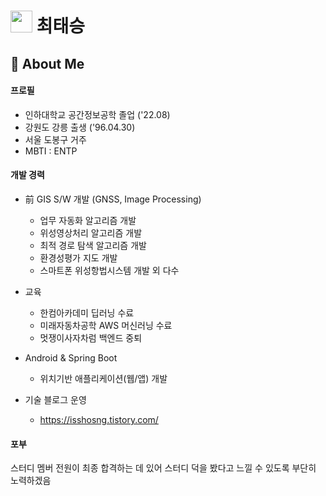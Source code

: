 
# <img src="https://user-images.githubusercontent.com/96964263/197316238-25f6a8e7-28ca-43e9-b9cc-67ba504c9162.png" width="35" height="35"/> 최태승 </br>
  
## 👋 About Me </br>
#### 프로필
  - 인하대학교 공간정보공학 졸업 ('22.08)
  - 강원도 강릉 출생 ('96.04.30)
  - 서울 도봉구 거주
  - MBTI : ENTP

#### 개발 경력
  - 前 GIS S/W 개발 (GNSS, Image Processing)
    - 업무 자동화 알고리즘 개발
    - 위성영상처리 알고리즘 개발
    - 최적 경로 탐색 알고리즘 개발
    - 환경성평가 지도 개발
    - 스마트폰 위성항법시스템 개발 외 다수

  - 교육
    - 한컴아카데미 딥러닝 수료
    - 미래자동차공학 AWS 머신러닝 수료
    - 멋쟁이사자차럼 백엔드 중퇴

  - Android & Spring Boot
    - 위치기반 애플리케이션(웹/앱) 개발
  
  - 기술 블로그 운영 
    - https://isshosng.tistory.com/ 




#### 포부
스터디 멤버 전원이 최종 합격하는 데 있어 스터디 덕을 봤다고 느낄 수 있도록 부단히 노력하겠음
